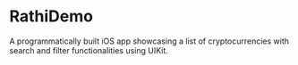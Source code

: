 # RathiDemo
A programmatically built iOS app showcasing a list of cryptocurrencies with search and filter functionalities using UIKit.
